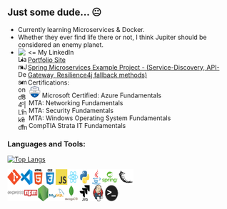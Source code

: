 
## Just some dude... 😐


- Currently learning Microservices & Docker.
- Whether they ever find life there or not, I think Jupiter should be considered an enemy planet.
- [<img align="left" alt="LiamJDesmond84 | LinkedIn" width="22px" src="https://cdn.jsdelivr.net/npm/simple-icons@v3/icons/linkedin.svg" />][linkedin]<= My LinkedIn
- <a href="https://liamjdesmond84.github.io/" target="_blank">Portfolio Site<a/>
- <a href="https://github.com/stars/LiamJDesmond84/lists/spring-boot-microservices-api" target="_blank">Spring Microservices Example Project - (Service-Discovery, API-Gateway, Resilience4j fallback methods)</a>
- Certifications:
  - <img alt="AZ-900" width="26" src="https://github.com/LiamJDesmond84/LiamJDesmond84.github.io/blob/LiamJDesmond84/img/microsoft-certified-azure-fundamentals%20(4).png" /> Microsoft Certified: Azure Fundamentals
  - MTA: Networking Fundamentals
  - MTA: Security Fundamentals
  - MTA: Windows Operating System Fundamentals
  - CompTIA Strata IT Fundamentals

### Languages and Tools:

[![Top Langs](https://github-readme-stats.vercel.app/api/top-langs/?username=LiamJDesmond84&hide=css&layout=compact&theme=chartreuse-dark)](https://github.com/LiamJDesmond84/github-readme-stats)

<div style="display:flex; flex-direction: column" >
<div style="display:flex; flex-direction: row">
  
<img align="left" alt="Git" width="30" src="https://raw.githubusercontent.com/devicons/devicon/master/icons/git/git-plain.svg" />
<img align="left" alt="Visual Studio Code" width="26" src="https://raw.githubusercontent.com/github/explore/80688e429a7d4ef2fca1e82350fe8e3517d3494d/topics/visual-studio-code/visual-studio-code.png" />
<img align="left" alt="HTML5" width="26" src="https://raw.githubusercontent.com/github/explore/80688e429a7d4ef2fca1e82350fe8e3517d3494d/topics/html/html.png" />
<img align="left" alt="CSS3" width="26" src="https://raw.githubusercontent.com/github/explore/80688e429a7d4ef2fca1e82350fe8e3517d3494d/topics/css/css.png" />

<img align="left" alt="JavaScript" width="26px" src="https://raw.githubusercontent.com/github/explore/80688e429a7d4ef2fca1e82350fe8e3517d3494d/topics/javascript/javascript.png" />
<img align="left" alt="React" width="26" src="https://raw.githubusercontent.com/github/explore/80688e429a7d4ef2fca1e82350fe8e3517d3494d/topics/react/react.png" />
<img align="left" alt="Python" width="26" src="https://raw.githubusercontent.com/devicons/devicon/master/icons/python/python-original.svg" />
<img align="left" alt="Java" width="26" src="https://raw.githubusercontent.com/devicons/devicon/master/icons/java/java-original.svg" />
<img align="left" alt="Spring" width="35" src="https://raw.githubusercontent.com/devicons/devicon/master/icons/spring/spring-original-wordmark.svg" />

<img align="left" alt="Flask" width="35" height="-100" src="https://raw.githubusercontent.com/devicons/devicon/master/icons/flask/flask-original.svg" />
</div>
  
<div style="display:flex; flex-direction: row" >
<img align="left" alt="Express" width="37" height="-120" src="https://raw.githubusercontent.com/devicons/devicon/master/icons/express/express-original-wordmark.svg" />

<img align="left" alt="NPM" width="30" src="https://raw.githubusercontent.com/devicons/devicon/master/icons/npm/npm-original-wordmark.svg" />


<img align="left" alt="Node.js" width="26" src="https://raw.githubusercontent.com/github/explore/80688e429a7d4ef2fca1e82350fe8e3517d3494d/topics/nodejs/nodejs.png" />

<img align="left" alt="MySQL" width="35" height="-120" src="https://raw.githubusercontent.com/devicons/devicon/master/icons/mysql/mysql-original-wordmark.svg" />
<img align="left" alt="MongoDB" width="30" src="https://raw.githubusercontent.com/devicons/devicon/master/icons/mongodb/mongodb-original-wordmark.svg" />

<img align="left" alt="Jira" width="30" src="https://raw.githubusercontent.com/devicons/devicon/master/icons/jira/jira-plain-wordmark.svg" />
<img align="left" alt="Jenkins" width="30" src="https://raw.githubusercontent.com/devicons/devicon/master/icons/jenkins/jenkins-original.svg" />
<img align="left" alt="Terminal" width="30" src="https://raw.githubusercontent.com/github/explore/80688e429a7d4ef2fca1e82350fe8e3517d3494d/topics/terminal/terminal.png" />
</div>
</div>

  





[linkedin]: https://www.linkedin.com/in/liam-james-desmond/

